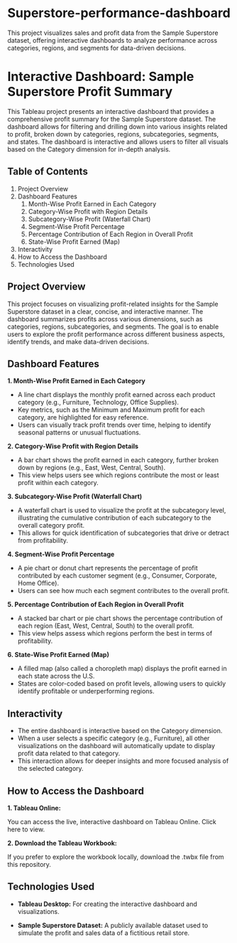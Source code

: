 # Superstore-performance-dashboard
This project visualizes sales and profit data from the Sample Superstore dataset, offering interactive dashboards to analyze performance across categories, regions, and segments for data-driven decisions.

# Interactive Dashboard: Sample Superstore Profit Summary

This Tableau project presents an interactive dashboard that provides a comprehensive profit summary for the Sample Superstore dataset. The dashboard allows for filtering and drilling down into various insights related to profit, broken down by categories, regions, subcategories, segments, and states. The dashboard is interactive and allows users to filter all visuals based on the Category dimension for in-depth analysis.

## Table of Contents
1. Project Overview
2. Dashboard Features
    1. Month-Wise Profit Earned in Each Category
    2. Category-Wise Profit with Region Details
    3. Subcategory-Wise Profit (Waterfall Chart)
    4. Segment-Wise Profit Percentage
    5. Percentage Contribution of Each Region in Overall Profit
    6. State-Wise Profit Earned (Map)
3. Interactivity
4. How to Access the Dashboard
5. Technologies Used

## Project Overview

This project focuses on visualizing profit-related insights for the Sample Superstore dataset in a clear, concise, and interactive manner. The dashboard summarizes profits across various dimensions, such as categories, regions, subcategories, and segments. The goal is to enable users to explore the profit performance across different business aspects, identify trends, and make data-driven decisions.

## Dashboard Features
**1. Month-Wise Profit Earned in Each Category**

- A line chart displays the monthly profit earned across each product category (e.g., Furniture, Technology, Office Supplies).
- Key metrics, such as the Minimum and Maximum profit for each category, are highlighted for easy reference.
- Users can visually track profit trends over time, helping to identify seasonal patterns or unusual fluctuations.

**2. Category-Wise Profit with Region Details**

- A bar chart shows the profit earned in each category, further broken down by regions (e.g., East, West, Central, South).
- This view helps users see which regions contribute the most or least profit within each category.

**3. Subcategory-Wise Profit (Waterfall Chart)**

- A waterfall chart is used to visualize the profit at the subcategory level, illustrating the cumulative contribution of each subcategory to the overall category profit.
- This allows for quick identification of subcategories that drive or detract from profitability.

**4. Segment-Wise Profit Percentage**

- A pie chart or donut chart represents the percentage of profit contributed by each customer segment (e.g., Consumer, Corporate, Home Office).
- Users can see how much each segment contributes to the overall profit.

**5. Percentage Contribution of Each Region in Overall Profit**

- A stacked bar chart or pie chart shows the percentage contribution of each region (East, West, Central, South) to the overall profit.
- This view helps assess which regions perform the best in terms of profitability.

**6. State-Wise Profit Earned (Map)**

- A filled map (also called a choropleth map) displays the profit earned in each state across the U.S.
- States are color-coded based on profit levels, allowing users to quickly identify profitable or underperforming regions.

## Interactivity

- The entire dashboard is interactive based on the Category dimension.
- When a user selects a specific category (e.g., Furniture), all other visualizations on the dashboard will automatically update to display profit data related to that category.
- This interaction allows for deeper insights and more focused analysis of the selected category.
  
## **How to Access the Dashboard**

**1. Tableau Online:**
   
You can access the live, interactive dashboard on Tableau Online. Click here to view.

**2. Download the Tableau Workbook:**
   
If you prefer to explore the workbook locally, download the .twbx file from this repository.

## **Technologies Used**

- **Tableau Desktop:** For creating the interactive dashboard and visualizations.

- **Sample Superstore Dataset:** A publicly available dataset used to simulate the profit and sales data of a fictitious retail store.
